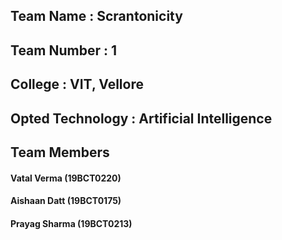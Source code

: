 ## Team Name : Scrantonicity
## Team Number : 1
## College : VIT, Vellore
## Opted Technology : Artificial Intelligence

## Team Members

#### Vatal Verma (19BCT0220)

#### Aishaan Datt (19BCT0175)

#### Prayag Sharma (19BCT0213)
